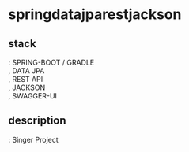 # springdatajparestjackson

## stack
  : SPRING-BOOT / GRADLE <br/>
  , DATA JPA <br/>
  , REST API <br/>
  , JACKSON <br/>
  , SWAGGER-UI <br/>

## description
  : Singer Project
  

